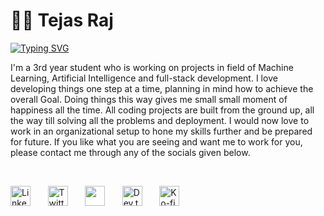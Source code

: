 # 🏄‍♂️ Tejas Raj

[![Typing SVG](https://readme-typing-svg.demolab.com?font=Fira+Code&size=30&pause=1000&vCenter=true&random=false&width=440&height=80&lines=AI+%7C+ML+Engineer;Full+Stack+Web+Developer;MLOps+Engineer;Data+Engineering)](https://git.io/typing-svg)

I'm a 3rd year student who is working on projects in field of Machine Learning, Artificial Intelligence and full-stack development. I love developing things one step at a time, planning in mind how to achieve the overall Goal. Doing things this way gives me small small moment of happiness all the time. All coding projects are built from the ground up, all the way till solving all the problems and deployment. I would now love to work in an organizational setup to hone my skills further and be prepared for future. If you like what you are seeing and want me to work for you, please contact me through any of the socials given below.

<br/>

<p align="center">
  <div style="background-color: white; -webkit-mask-image: url(image.svg); mask-image: url(image.svg);"></div>

<a href="https://www.linkedin.com/in/tejasraj0001/"><img width="32px" alt="Linked In" src="https://cdn.jsdelivr.net/gh/devicons/devicon@latest/icons/linkedin/linkedin-original.svg" /></a>
  &#8287;&#8287;&#8287;&#8287;&#8287;
  <a href="https://twitter.com/DenverCoder1"><img style="background-color:white;" width="32px" alt="Twitter" title="Twitter" src="https://cdn.jsdelivr.net/gh/devicons/devicon@latest/icons/twitter/twitter-original.svg"/></a>
  &#8287;&#8287;&#8287;&#8287;&#8287;
  <a href="https://discord.gg/fPrdqh3Zfu" alt="Discord" title="Dev Pro Tips Discord Server"><img width="32px" src="https://i.imgur.com/OViZO8J.png"/></a>
  &#8287;&#8287;&#8287;&#8287;&#8287;
  <a href="https://dev.to/denvercoder1"><img width="32px" alt="Dev.to" title="DenverCoder1 Dev.to" src="https://i.imgur.com/mVm29vK.png"></a>
  &#8287;&#8287;&#8287;&#8287;&#8287;
  <a href="https://ko-fi.com/jlawrence"><img width="32px" alt="Ko-fi" title="Buy me a coffee" src="https://i.imgur.com/PpLeD3K.png"/></a>
</P>

<!--
**Tejas-0001/Tejas-0001** is a ✨ _special_ ✨ repository because its `README.md` (this file) appears on your GitHub profile.

Here are some ideas to get you started:

- 🔭 I’m currently working on ...
- 🌱 I’m currently learning ...
- 👯 I’m looking to collaborate on ...
- 🤔 I’m looking for help with ...
- 💬 Ask me about ...
- 📫 How to reach me: ...
- 😄 Pronouns: ...
- ⚡ Fun fact: ...
-->
